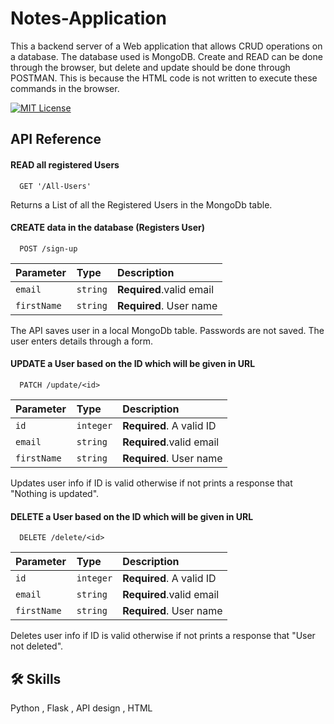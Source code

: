 # Notes-Application

This a backend server of a Web application that allows CRUD operations on a database. The database used is MongoDB.
Create and READ can be done through the browser, but delete and update should be done through POSTMAN. This is because the HTML code is not written to
execute these commands in the browser.

[![MIT License](https://img.shields.io/badge/License-MIT-green.svg)](https://choosealicense.com/licenses/mit/)



## API Reference

#### READ all registered Users

```http
  GET '/All-Users'
```

Returns a List of all the Registered Users in the MongoDb table.

#### CREATE data in the database (Registers User)

```http
  POST /sign-up
```

| Parameter | Type     | Description                       |
| :-------- | :------- | :-------------------------------- |
| `email `      | `string` | **Required**.valid email |
| `firstName `      | `string` | **Required**. User name |

The API saves user in a local MongoDb table. Passwords are not saved.
The user enters details through a form.

#### UPDATE a User based on the ID which will be given in URL

```http
  PATCH /update/<id>
```

| Parameter | Type     | Description                       |
| :-------- | :------- | :-------------------------------- |
| `id `      | `integer` | **Required**. A valid ID  |
| `email `      | `string` | **Required**.valid email |
| `firstName `      | `string` | **Required**. User name |

Updates user info if ID is valid otherwise if not prints a response 
that "Nothing is updated".


#### DELETE a User based on the ID which will be given in URL

```http
  DELETE /delete/<id>
```

| Parameter | Type     | Description                       |
| :-------- | :------- | :-------------------------------- |
| `id `      | `integer` | **Required**. A valid ID  |
| `email `      | `string` | **Required**.valid email |
| `firstName `      | `string` | **Required**. User name |

Deletes user info if ID is valid otherwise if not prints a response 
that "User not deleted".

## 🛠 Skills
Python , 
Flask ,
API design ,
HTML







